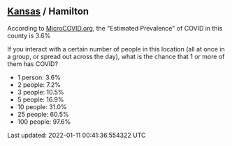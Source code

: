
## [Kansas](/united-states/kansas) / Hamilton

According to [MicroCOVID.org](http://microcovid.org),
the "Estimated Prevalence" of COVID in this county is 3.6%

If you interact with a certain number of people in this location
(all at once in a group, or spread out across the day), what is the chance that
1 or more of them has COVID?

- 1 person: 3.6%
- 2 people: 7.2%
- 3 people: 10.5%
- 5 people: 16.9%
- 10 people: 31.0%
- 25 people: 60.5%
- 100 people: 97.6%

Last updated: 2022-01-11 00:41:36.554322 UTC

